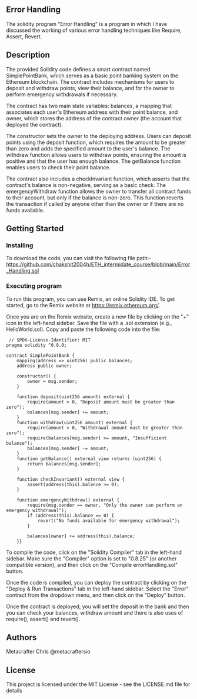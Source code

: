 ## Error Handling

The solidity program "Error Handling" is a program in which I have discussed the working of various error handling techniques like Require, Assert, Revert.

## Description

The provided Solidity code defines a smart contract named SimplePointBank, which serves as a basic point banking system on the Ethereum blockchain. The contract includes mechanisms for users to deposit and withdraw points, view their balance, and for the owner to perform emergency withdrawals if necessary.

The contract has two main state variables: balances, a mapping that associates each user's Ethereum address with their point balance, and owner, which stores the address of the contract owner (the account that deployed the contract).

The constructor sets the owner to the deploying address. Users can deposit points using the deposit function, which requires the amount to be greater than zero and adds the specified amount to the user's balance. The withdraw function allows users to withdraw points, ensuring the amount is positive and that the user has enough balance. The getBalance function enables users to check their point balance.

The contract also includes a checkInvariant function, which asserts that the contract's balance is non-negative, serving as a basic check. The emergencyWithdraw function allows the owner to transfer all contract funds to their account, but only if the balance is non-zero. This function reverts the transaction if called by anyone other than the owner or if there are no funds available.
## Getting Started

### Installing

To download the code, you can visit the following file path:- https://github.com/chakshit2004h/ETH_intermidate_course/blob/main/Error_Handling.sol

### Executing program

To run this program, you can use Remix, an online Solidity IDE. To get started, go to the Remix website at https://remix.ethereum.org/.

Once you are on the Remix website, create a new file by clicking on the "+" icon in the left-hand sidebar. Save the file with a .sol extension (e.g., HelloWorld.sol). Copy and paste the following code into the file:

     // SPDX-License-Identifier: MIT
    pragma solidity ^0.8.0;

    contract SimplePointBank {
        mapping(address => uint256) public balances;
        address public owner;

        constructor() {
            owner = msg.sender;
        }

        function deposit(uint256 amount) external {
            require(amount > 0, "Deposit amount must be greater than zero");
            balances[msg.sender] += amount;
        }
        function withdraw(uint256 amount) external {
            require(amount > 0, "Withdrawal amount must be greater than zero");
            require(balances[msg.sender] >= amount, "Insufficient balance");
            balances[msg.sender] -= amount;
        }
        function getBalance() external view returns (uint256) {
            return balances[msg.sender];
        }

        function checkInvariant() external view {
            assert(address(this).balance >= 0);
        }

        function emergencyWithdraw() external {
            require(msg.sender == owner, "Only the owner can perform an emergency withdrawal");
            if (address(this).balance == 0) {
                revert("No funds available for emergency withdrawal");
            }

            balances[owner] += address(this).balance;
        }}



To compile the code, click on the "Solidity Compiler" tab in the left-hand sidebar. Make sure the "Compiler" option is set to "0.8.25" (or another compatible version), and then click on the "Compile errorHandling.sol" button.

Once the code is compiled, you can deploy the contract by clicking on the "Deploy & Run Transactions" tab in the left-hand sidebar. Select the "Error" contract from the dropdown menu, and then click on the "Deploy" button.

Once the contract is deployed, you will set the deposit in the bank and then you can check your balances, withdraw amount and there is also uses of require(), assert() and revert().


## Authors


Metacrafter Chris
@metacraftersio


## License

This project is licensed under the MIT License - see the LICENSE.md file for details
